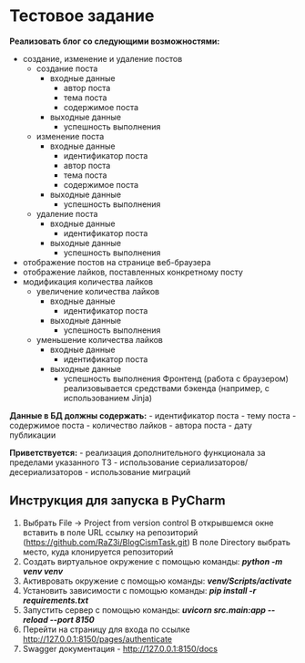# Тестовое задание

**Реализовать блог со следующими возможностями:**
- создание, изменение и удаление постов
	- создание поста
		- входные данные
			- автор поста
			- тема поста
			- содержимое поста
		- выходные данные
			- успешность выполнения 
	- изменение поста
		- входные данные
			- идентификатор поста
			- автор поста
			- тема поста
			- содержимое поста
		- выходные данные
			- успешность выполнения 
	- удаление поста
		- входные данные
			- идентификатор поста
		- выходные данные
			- успешность выполнения
- отображение постов на странице веб-браузера
- отображение лайков, поставленных конкретному посту
- модификация количества лайков
	- увеличение количества лайков
		- входные данные
			- идентификатор поста
		- выходные данные
			- успешность выполнения
	- уменьшение количества лайков
		- входные данные
			- идентификатор поста
		- выходные данные
			- успешность выполнения
Фронтенд (работа с браузером) реализовывается средствами бэкенда (например, с использованием Jinja)

**Данные в БД должны содержать:**
    - идентификатор поста
    - тему поста
    - содержимое поста
    - количество лайков
    - автора поста
    - дату публикации

**Приветствуется:**
    - реализация дополнительного функционала за пределами указанного ТЗ
    - использование сериализаторов/десериализаторов
    - использование миграций

## Инструкция для запуска в PyCharm

1. Выбрать File -> Project from version control В открывшемся окне вставить в поле URL ссылку на репозиторий (https://github.com/RaZ3i/BlogCismTask.git) В поле Directory выбрать место, куда клонируется репозиторий
2. Создать виртуальное окружение с помощью команды: **_python -m venv venv_**
3. Активровать окружение с помощью команды: **_venv/Scripts/activate_**
4. Установить зависимости с помощью команды: **_pip install -r requirements.txt_**
5. Запустить сервер с помощью команды: **_uvicorn src.main:app --reload --port 8150_**
6. Перейти на страницу для входа по ссылке http://127.0.0.1:8150/pages/authenticate
7. Swagger документация - http://127.0.0.1:8150/docs


<!--
pip install -r requirements.txt - установка зависимостей
(В файле много лишних зависимостей - В ДАЛЬНЕЙШЕМ УБРАТЬ!!!!!!!!!!!!!!!!!!!!)
P.s. когда-нибудь
ОПИСАНЕ API

РАЗДЕЛ АУТЕНТИФИКАЦИИ И РЕГИСТРАЦИИ

Регистрация нового пользователя
POST-метод
http://127.0.0.1:8150/auth/login/
Записывает access_token в cookie
INPUT:
    {
      "username": str,
      "email": str,
      "hash_password": str
    }
OUTPUT:
    {
      "id": int,
      "success": true
    }

Аутентификация пользователя
POST-метод
http://127.0.0.1:8150/auth/login/
Записывает access_token в cookie
INPUT:
    {
    "username": str,
    "password": str
    }
OUTPUT:
    {
      "access_token": str,
      "token_type": str,
      "success": true
    }

Выход
POST-метод
http://127.0.0.1:8150/auth/logout/
Удаляет access_token из cookie
OUTPUT:
    {
    "success": true
    }


РАЗДЕЛ ОПЕРАЦИЙ ПОЛЬЗОВАТЕЛЯ

Создание поста
POST-метод
http://127.0.0.1:8150/profile/create_post/
Принимает access_token из cookie
INPUT:
    {
     "article_theme": str,
     "article_text": str
    }
OUTPUT:
{
  "post_data": {
            "author": str,
            "author_id": int,
            "post_theme": str,
            "post_text": str,
            "created_at": datetime
  },
  "success": true
}

Изменение поста
PATCH-метод
http://127.0.0.1:8150/profile/modify_post/
Принимает access_token из cookie
INPUT:
    {
    "post_id": int,
    "new_text": str
    }
OUTPUT:
    {
     "success": true,
     "mes": str,
     "date_change": datetime
    }

Удаление поста
DELETE-метод
http://127.0.0.1:8150/profile/delete_post/
Принимает access_token из cookie
INPUT:
    "post_id": int
OUTPUT:
    {
      "success": true,
      "mes": str
    }

Лайк/дизлайк поста
PATCH-метод
http://127.0.0.1:8150/profile/like_post/
Принимает access_token из cookie
INPUT:
    "post_id": int
OUTPUT:
    {
      "success": true,
      "mes": str
    }

Получение всех постов
GET-метод
http://127.0.0.1:8150/profile/get_all_posts/
OUTPUT:
    [
      {
        "article_text": str,
        "id": int,
        "article_author_id": int,
        "updated_at": datetime,
        "likes_count": int | null,
        "likes_id_users": [int],
        "article_theme": "str",
        "article_author": "str",
        "created_at": datetime
      },
      ...
    ]

Frontend часть

Страница регистрации
GET-метод
http://127.0.0.1:8150/pages/registration

Страница входа
GET-метод
http://127.0.0.1:8150/pages/authenticate

Домашняя страница
GET-метод
http://127.0.0.1:8150/pages/home_page

Окно создания нового поста
GET-метод
http://127.0.0.1:8150/pages/create_post_window
-->
